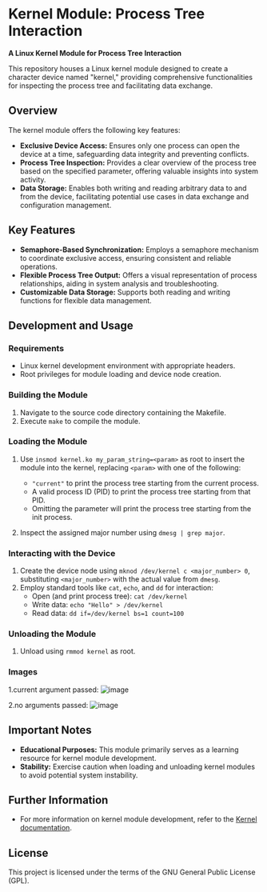 # Kernel Module: Process Tree Interaction

**A Linux Kernel Module for Process Tree Interaction**

This repository houses a Linux kernel module designed to create a character device named "kernel," providing comprehensive functionalities for inspecting the process tree and facilitating data exchange.

## Overview

The kernel module offers the following key features:

- **Exclusive Device Access:** Ensures only one process can open the device at a time, safeguarding data integrity and preventing conflicts.
- **Process Tree Inspection:** Provides a clear overview of the process tree based on the specified parameter, offering valuable insights into system activity.
- **Data Storage:** Enables both writing and reading arbitrary data to and from the device, facilitating potential use cases in data exchange and configuration management.

## Key Features

- **Semaphore-Based Synchronization:** Employs a semaphore mechanism to coordinate exclusive access, ensuring consistent and reliable operations.
- **Flexible Process Tree Output:** Offers a visual representation of process relationships, aiding in system analysis and troubleshooting.
- **Customizable Data Storage:** Supports both reading and writing functions for flexible data management.

## Development and Usage

### Requirements

- Linux kernel development environment with appropriate headers.
- Root privileges for module loading and device node creation.

### Building the Module

1. Navigate to the source code directory containing the Makefile.
2. Execute `make` to compile the module.

### Loading the Module

1. Use `insmod kernel.ko my_param_string=<param>` as root to insert the module into the kernel, replacing `<param>` with one of the following:
    - `"current"` to print the process tree starting from the current process.
    - A valid process ID (PID) to print the process tree starting from that PID.
    - Omitting the parameter will print the process tree starting from the init process.

2. Inspect the assigned major number using `dmesg | grep major`.

### Interacting with the Device

1. Create the device node using `mknod /dev/kernel c <major_number> 0`, substituting `<major_number>` with the actual value from `dmesg`.
2. Employ standard tools like `cat`, `echo`, and `dd` for interaction:
    - Open (and print process tree): `cat /dev/kernel`
    - Write data: `echo "Hello" > /dev/kernel`
    - Read data: `dd if=/dev/kernel bs=1 count=100`

### Unloading the Module



1. Unload using `rmmod kernel` as root.

### Images
1.current argument passed:
![image](https://github.com/ASHLESHA05/linux_kernal_Module/assets/115142220/b20e085d-979e-4003-94e5-e0096d2d3b50)

2.no arguments passed:
![image](https://github.com/ASHLESHA05/linux_kernal_Module/assets/115142220/c6ab1c01-1f21-4576-8560-c600147d0be0)




## Important Notes

- **Educational Purposes:** This module primarily serves as a learning resource for kernel module development.
- **Stability:** Exercise caution when loading and unloading kernel modules to avoid potential system instability.

## Further Information

- For more information on kernel module development, refer to the [Kernel documentation](https://docs.kernel.org/).

## License

This project is licensed under the terms of the GNU General Public License (GPL).

